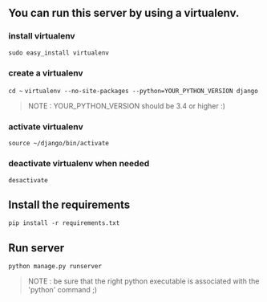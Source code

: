 ## You can run this server by using a virtualenv.
### install virtualenv
```sudo easy_install virtualenv```
### create a virtualenv
```cd ~```
```virtualenv --no-site-packages --python=YOUR_PYTHON_VERSION django```
> NOTE : YOUR_PYTHON_VERSION should be 3.4 or higher :)
### activate virtualenv
```source ~/django/bin/activate```
### deactivate virtualenv when needed
```desactivate```

## Install the requirements
```pip install -r requirements.txt```
## Run server
```python manage.py runserver```
> NOTE : be sure that the right python executable is associated with the 'python' command ;)